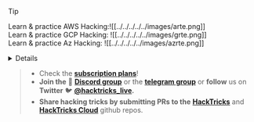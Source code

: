 > [!TIP]
> Learn & practice AWS Hacking:![[../../../../../images/arte.png]]\
> Learn & practice GCP Hacking: ![[../../../../../images/grte.png]]\
> Learn & practice Az Hacking: ![[../../../../../images/azrte.png]]
>
> <details>
>
> **Support HackTricks**

>
> - Check the [**subscription plans**](https://github.com/sponsors/carlospolop)!
> - **Join the** 💬 [**Discord group**](https://discord.gg/hRep4RUj7f) or the [**telegram group**](https://t.me/peass) or **follow** us on **Twitter** 🐦 [**@hacktricks_live**](https://twitter.com/hacktricks_live)**.**
> - **Share hacking tricks by submitting PRs to the** [**HackTricks**](https://github.com/carlospolop/hacktricks) and [**HackTricks Cloud**](https://github.com/carlospolop/hacktricks-cloud) github repos.
>
> </details>

